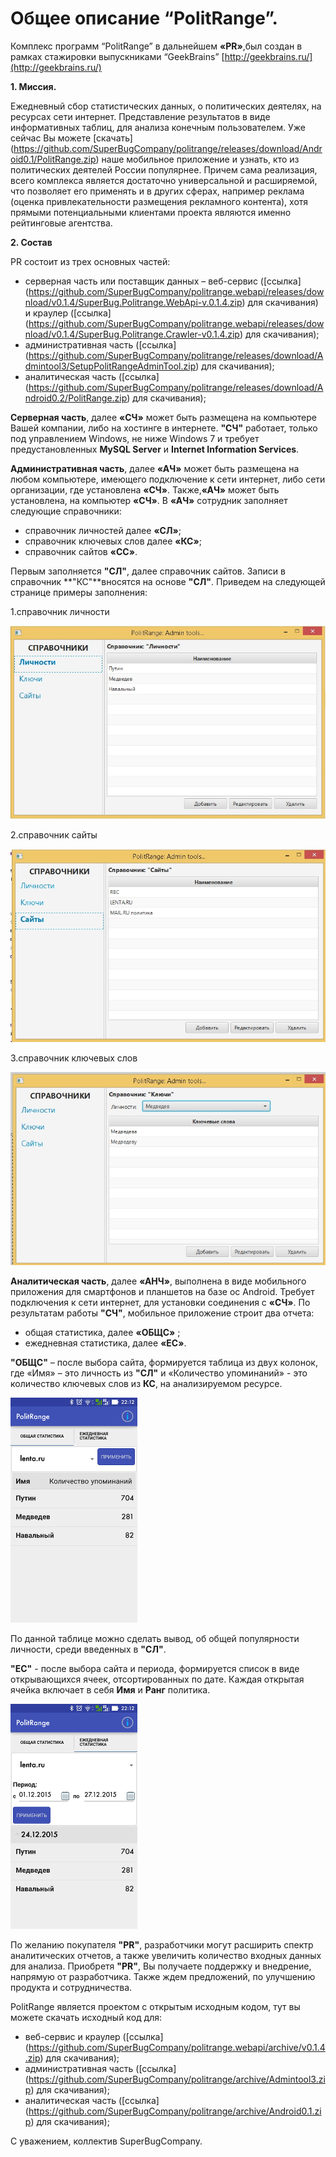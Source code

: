 # Общее описание “PolitRange”.
Комплекс программ “PolitRange” в дальнейшем **«PR»**,был создан в рамках стажировки выпускниками “GeekBrains” [http://geekbrains.ru/](http://geekbrains.ru/)

**1. Миссия.**

Ежедневный сбор статистических данных, о политических деятелях, на ресурсах сети интернет. Представление результатов в виде информативных таблиц, для анализа конечным пользователем. Уже сейчас Вы можете [скачать] (https://github.com/SuperBugCompany/politrange/releases/download/Android0.1/PolitRange.zip) наше мобильное приложение и узнать, кто из политических деятелей России популярнее. Причем сама реализация, всего комплекса является достаточно  универсальной и расширяемой, что позволяет его применять и в других сферах, например реклама (оценка привлекательности размещения рекламного контента),  хотя прямыми потенциальными клиентами проекта являются именно рейтинговые агентства.

**2. Состав**

PR состоит из трех основных частей:

* серверная часть  или поставщик данных –  веб-сервис ([ссылка] (https://github.com/SuperBugCompany/politrange.webapi/releases/download/v0.1.4/SuperBug.Politrange.WebApi-v.0.1.4.zip) для скачивания) и краулер ([ссылка] (https://github.com/SuperBugCompany/politrange.webapi/releases/download/v0.1.4/SuperBug.Politrange.Crawler-v0.1.4.zip) для скачивания);
* административная часть ([ссылка] (https://github.com/SuperBugCompany/politrange/releases/download/Admintool3/SetupPolitRangeAdminTool.zip) для скачивания);
* аналитическая часть ([ссылка] (https://github.com/SuperBugCompany/politrange/releases/download/Android0.2/PolitRange.zip) для скачивания);

**Серверная часть**, далее **«СЧ»** может быть размещена на компьютере Вашей компании, либо на хостинге в интернете.  **"СЧ"** работает, только под управлением Windows, не ниже Windows 7 и требует предустановленных **MySQL Server** и **Internet Information Services**.

**Административная часть**, далее **«АЧ»** может быть размещена на любом компьютере, имеющего подключение к сети интернет, либо сети организации, где установлена **«СЧ»**. Также,**«АЧ»** может быть установлена, на компьютер **«СЧ»**.
В **«АЧ»** сотрудник заполняет следующие справочники:
*  справочник личностей далее **«СЛ»**; 
*  справочник ключевых слов далее **«КС»**; 
*  справочник сайтов **«СС»**.

Первым заполняется **"СЛ"**, далее справочник сайтов. Записи в справочник  **"КС"**вносятся на основе **"СЛ"**. Приведем на следующей странице примеры заполнения:

1.справочник личности

![справочник личности](https://github.com/SuperBugCompany/politrange/blob/master/admintool/screenshots/scr01.jpg)

2.справочник сайты

![справочник сайты](https://github.com/SuperBugCompany/politrange/blob/master/admintool/screenshots/scr06.jpg)

3.справочник ключевых слов

![справочник ключевые слова](https://github.com/SuperBugCompany/politrange/blob/master/admintool/screenshots/scr03.jpg)

**Аналитическая часть**, далее **«АНЧ»**, выполнена в виде мобильного приложения для смартфонов и планшетов на базе ос Android. Требует подключения к сети интернет, для установки соединения с **«СЧ»**. По результатам работы **"СЧ"**, мобильное приложение строит два отчета:

* общая  статистика, далее **«ОБЩС»** ;
* ежедневная статистика,  далее **«EC»**. 

**"ОБЩС"** – после выбора сайта, формируется таблица из двух колонок, где «Имя» – это личность из **"СЛ"** и «Количество упоминаний» - это количество ключевых слов из **КС**, на анализируемом ресурсе.

![первый отчет](https://github.com/SuperBugCompany/politrange/blob/master/admintool/screenshots/abdr_scr01.png)

По данной таблице можно сделать вывод, об общей популярности личности, среди введенных в **"СЛ"**.

**"ЕС"** - после выбора сайта и периода, формируется список в виде открывающихся ячеек, отсортированных по дате. Каждая открытая ячейка включает в себя **Имя** и **Ранг** политика.

![](https://github.com/SuperBugCompany/politrange/blob/master/admintool/screenshots/abdr_scr02.png)

По желанию покупателя **"PR"**, разработчики могут расширить спектр аналитических отчетов, а также увеличить количество входных данных для анализа. Приобретя **"PR"**, Вы получаете поддержку и внедрение, напрямую от разработчика. Также ждем предложений, по улучшению продукта и сотрудничества.

PolitRange является проектом с открытым исходным кодом, тут вы можете скачать исходный код для:
* веб-сервис и краулер ([ссылка] (https://github.com/SuperBugCompany/politrange.webapi/archive/v0.1.4.zip) для скачивания);
* административная часть ([ссылка] (https://github.com/SuperBugCompany/politrange/archive/Admintool3.zip) для скачивания);
* аналитическая часть ([ссылка] (https://github.com/SuperBugCompany/politrange/archive/Android0.1.zip) для скачивания);


С уважением, 
коллектив SuperBugCompany.
